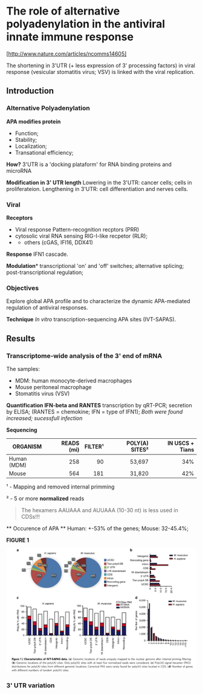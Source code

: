 # The role of alternative polyadenylation in the antiviral innate immune response

[http://www.nature.com/articles/ncomms14605]

The shortening in 3'UTR (+ less expression of 3'
processing factors) in viral response (vesicular
stomatitis virus; VSV) is linked with the viral
replication.

Introduction
------------

### Alternative Polyadenylation 

**APA modifies protein**

* Function;
* Stability;
* Localization;
* Transational efficiency;

**How?** 3'UTR is a 'docking plataform' for RNA
binding proteins and microRNA

**Modification in 3' UTR length**
Lowering in the 3'UTR: cancer cells; cells in
proliferateion. Lengthening in 3'UTR: 
cell differentiation and nerves cells.

### Viral

**Receptors**

* Viral response Pattern-recognition recptors (PRR)
* cytosolic viral RNA sensing RIG-I-like recpetor (RLR); 
* + others (cGAS, IFI16, DDX41)

**Response** IFN1 cascade.

**Modulation*** transcriptional 'on' and 'off' switches;
alternative splicing; post-transcriptional regulation;

### Objectives

Explore global APA profile and to characterize the dynamic
APA-mediated regulation of antiviral responses.

**Technique** _In vitro_ transcription-sequencing APA sites (IVT-SAPAS).

Results
-------

### Transcriptome-wide analysis of the 3' end of mRNA

The samples:

* MDM: human monocyte-derived macrophages
* Mouse peritoneal macrophage
* Stomatitis virus (VSV)

**Quantification IFN-beta and RANTES** transcription
by qRT-PCR; secretion by ELISA; (RANTES = chemokine; IFN = type
of IFN1); _Both were found increased; sucessfull infection_

**Sequencing**

ORGANISM    | READS (mi)   | FILTER¹ | POLY(A) SITES²  | IN USCS + Tians
------------|-------------:|--------:|----------------:|------------------:
Human (MDM) | 258          | 90      | 53,697          | 34%
Mouse       | 564          | 181     | 31,820          | 42%

¹ - Mapping and removed internal primming

² - 5 or more __normalized__ reads

> The hexamers AAUAAA and AUUAAA (10-30 nt) is less used in CDSs!!!


** Occurence of APA ** Human: +-53% of the genes; Mouse: 32-45.4%;

**FIGURE 1**

![Figure 1](xu2017f1.png)


### 3' UTR variation 
